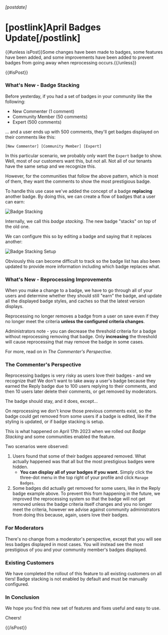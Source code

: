 ###### [postdate]

# [postlink]April Badges Update[/postlink]

{{#unless isPost}}Some changes have been made to badges, some features have been added, and some improvements have been added to prevent badges from going away when reprocessing occurs.{{/unless}}

{{#isPost}}

### What's New - Badge Stacking

Before yesterday, if you had a set of badges in your community like the following:

- New Commenter (1 comment)
- Community Member (50 comments)
- Expert (500 comments)

... and a user ends up with 500 comments, they'll get badges displayed on their comments like this:

    [New Commenter] [Community Member] [Expert]

In this particular scenario, we probably only want the `Expert` badge to show. Well, most of our customers want this, but not all. Not all of our tenants
have the same setup and we recognize this.

However, for the communities that follow the above pattern, which is most of them, they want the comments to show the most prestigious badge.

To handle this use case we've added the concept of a badge **replacing** another badge. By doing this, we can create a flow of badges that a user can earn:

<div class="text-center">
    <img src="images/fc-badge-stacking.png" alt="Badge Stacking" title="Badge Stacking" />
</div>

Internally, we call this *badge stacking*. The new badge "stacks" on top of the old one.

We can configure this so by editing a badge and saying that it replaces another:

<div class="text-center">
    <img src="images/fc-badge-stacking-setup.png" alt="Badge Stacking Setup" title="Badge Stacking Setup" />
</div>

Obviously this can become difficult to track so the badge list has also been updated to provide more information including
which badge replaces what.

### What's New - Reprocessing Improvements

When you make a change to a badge, we have to go through all of your users and determine whether they should still "earn" the badge,
and update all the displayed badge styles, and caches so that the latest version displays.

Reprocessing no longer removes a badge from a user on save even if they no longer meet the criteria **unless the configured criteria changes**.

Administrators note - you can decrease the threshold criteria for a badge without reprocessing removing that badge. Only **increasing** the threshold will
cause reprocessing that may remove the badge in some cases.

For more, read on in *The Commenter's Perspective*.

### The Commenter's Perspective

Reprocessing badges is very risky as users love their badges - and we recognize that! We don't want to take away a user's badge because
they earned the Reply badge due to 100 users replying to their comments, and then 10 users later delete their comments, or get removed by moderators.

The badge should stay, and it does, except...

On reprocessing we don't know those previous comments exist, so the badge could get removed from some users if a badge is edited, like if the styling
is updated, or if badge stacking is setup.

This is what happened on April 17th 2023 when we rolled out *Badge Stacking* and some communities enabled the feature.

Two scenarios were observed:

1. Users found that some of their badges appeared removed. What actually happened was that all but the most prestigious badges were hidden.
   - **You can display all of your badges if you want.** Simply click the three-dot menu in the top right of your profile and click `Manage Badges`.
2. Some badges did actually get removed for some users, like in the Reply badge example above. To prevent this from happening in the future, we
    improved the reprocessing system so that the badge will not get removed unless the badge criteria itself changes and you no longer meet the criteria, however
    we advise against community administrators from doing this because, again, users love their badges.

### For Moderators

There's no change from a moderator's perspective, except that you will see less badges displayed in most cases. You will instead see the most prestigious of
you and your community member's badges displayed.

### Existing Customers

We have completed the rollout of this feature to all existing customers on all tiers! Badge stacking is not enabled by default and must be manually configured.

### In Conclusion

We hope you find this new set of features and fixes useful and easy to use. 

Cheers!

{{/isPost}}
